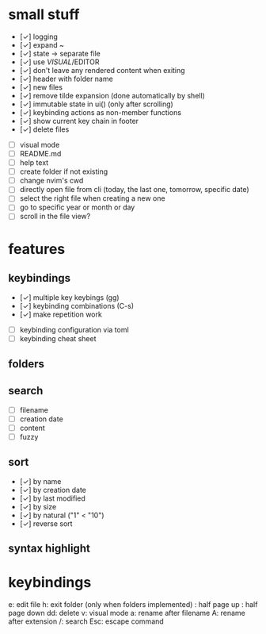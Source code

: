 
# small stuff
* [✓] logging
* [✓] expand ~
* [✓] state -> separate file
* [✓] use $VISUAL/$EDITOR
* [✓] don't leave any rendered content when exiting
* [✓] header with folder name
* [✓] new files
* [✓] remove tilde expansion (done automatically by shell)
* [✓] immutable state in ui() (only after scrolling)
* [✓] keybinding actions as non-member functions
* [✓] show current key chain in footer
* [✓] delete files
* [ ] visual mode
* [ ] README.md
* [ ] help text
* [ ] create folder if not existing
* [ ] change nvim's cwd
* [ ] directly open file from cli (today, the last one, tomorrow, specific date)
* [ ] select the right file when creating a new one
* [ ] go to specific year or month or day
* [ ] scroll in the file view?

# features

## keybindings
* [✓] multiple key keybings (gg)
* [✓] keybinding combinations (C-s)
* [✓] make repetition work
* [ ] keybinding configuration via toml
* [ ] keybinding cheat sheet

## folders

## search
* [ ] filename
* [ ] creation date
* [ ] content
* [ ] fuzzy

## sort
* [✓] by name
* [✓] by creation date
* [✓] by last modified
* [✓] by size
* [✓] by natural ("1" < "10")
* [✓] reverse sort

## syntax highlight

# keybindings

e: edit file
h: exit folder (only when folders implemented)
<C-u>: half page up
<C-d>: half page down
dd: delete
v: visual mode
a: rename after filename
A: rename after extension
/: search
Esc: escape command

